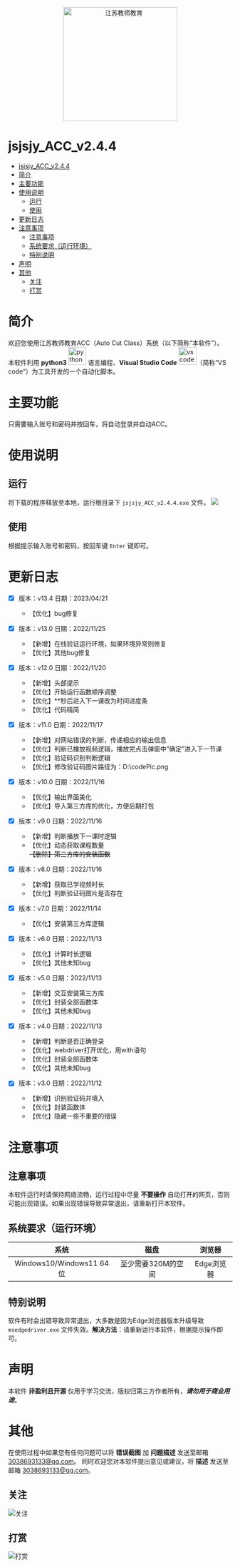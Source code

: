 <!-- <a  style="display:block;text-align:center;" href="https://www.jste.net.cn/uids/index.jsp"><img src="https://www.jste.net.cn/uids/skin/css/light/images/login_main.jpg" alt="江苏教师教育" height="200"></a> -->

<!-- ![](https://www.jste.net.cn/uids/skin/css/light/images/login_main.jpg) -->

<p align="center">
<img src="https://www.jste.net.cn/uids/skin/css/light/images/login_main.jpg" alt="江苏教师教育" height="256">
</p>

# jsjsjy_ACC_v2.4.4
- [jsjsjy\_ACC\_v2.4.4](#jsjsjy_acc_v244)
- [简介](#简介)
- [主要功能](#主要功能)
- [使用说明](#使用说明)
  - [运行](#运行)
  - [使用](#使用)
- [更新日志](#更新日志)
- [注意事项](#注意事项)
  - [注意事项](#注意事项-1)
  - [系统要求（运行环境）](#系统要求运行环境)
  - [特别说明](#特别说明)
- [声明](#声明)
- [其他](#其他)
  - [关注](#关注)
  - [打赏](#打赏)

# 简介
欢迎您使用江苏教师教育ACC（Auto Cut Class）系统（以下简称“本软件”）。  
本软件利用 **python3** <a href="https://www.python.org/"><img src="https://www.python.org/static/img/python-logo.png" alt="python" height="40"></a> 语言编程、**Visual Studio Code** <a href="https://code.visualstudio.com/"><img src="https://img.sj33.cn/uploads/202106/7-210621202634K8.jpg" alt="vs code" height="40"></a>（简称“VS code”）为工具开发的一个自动化脚本。

# 主要功能
只需要输入账号和密码并按回车，将自动登录并自动ACC。

# 使用说明
## 运行
将下载的程序释放至本地，运行根目录下 `jsjsjy_ACC_v2.4.4.exe` 文件。
![](image/start.png)

## 使用
根据提示输入账号和密码，按回车键 `Enter` 键即可。

# 更新日志
- [x] 版本：v13.4   日期：2023/04/21  
  - 【优化】bug修复

- [x] 版本：v13.0   日期：2022/11/25  
  - 【新增】在线验证运行环境，如果环境异常则修复
  - 【优化】其他bug修复

- [x] 版本：v12.0   日期：2022/11/20
  - 【新增】头部提示
  - 【优化】开始运行函数顺序调整
  - 【优化】**秒后进入下一课改为时间进度条
  - 【优化】代码精简

- [x] 版本：v11.0   日期：2022/11/17
  - 【新增】对网站错误的判断，传递相应的输出信息
  - 【优化】判断已播放视频逻辑，播放完点击弹窗中“确定”进入下一节课
  - 【优化】验证码识别判断逻辑
  - 【优化】修改验证码图片路径为：D:\codePic.png

- [x] 版本：v10.0   日期：2022/11/16
  - 【优化】输出界面美化
  - 【优化】导入第三方库的优化，方便后期打包

- [x] 版本：v9.0   日期：2022/11/16
  - 【新增】判断播放下一课时逻辑
  - 【优化】动态获取课程数量  
  ~~【删除】第三方库的安装函数~~

- [x] 版本：v8.0   日期：2022/11/16
  - 【新增】获取已学视频时长
  - 【优化】判断验证码图片是否存在

- [x] 版本：v7.0   日期：2022/11/14
  - 【优化】安装第三方库逻辑

- [x] 版本：v6.0   日期：2022/11/13
  - 【优化】计算时长逻辑
  - 【优化】其他未知bug

- [x] 版本：v5.0   日期：2022/11/13
  - 【新增】交互安装第三方库
  - 【优化】封装全部函数体
  - 【优化】其他未知bug

- [x] 版本：v4.0   日期：2022/11/13
  - 【新增】判断是否正确登录
  - 【优化】webdriver打开优化，用with语句
  - 【优化】封装全部函数体
  - 【优化】其他未知bug

- [x] 版本：v3.0   日期：2022/11/12
  - 【新增】识别验证码并填入
  - 【优化】封装函数体
  - 【优化】隐藏一些不重要的错误

# 注意事项
## 注意事项
本软件运行时请保持网络流畅，运行过程中尽量 **不要操作** 自动打开的网页，否则可能出现错误。如果出现错误导致异常退出，请重新打开本软件。

## 系统要求（运行环境）
|           系统           |        磁盘        |   浏览器   |
| :----------------------: | :----------------: | :--------: |
| Windows10/Windows11 64位 | 至少需要320M的空间 | Edge浏览器 |

## 特别说明
软件有时会出错导致异常退出，大多数是因为Edge浏览器版本升级导致 `msedgedriver.exe` 文件失效。**解决方法**：请重新运行本软件，根据提示操作即可。

# 声明
本软件 **非盈利且开源** 仅用于学习交流，版权归第三方作者所有，***请勿用于商业用途***。

# 其他
在使用过程中如果您有任何问题可以将 **错误截图** 加 **问题描述** 发送至邮箱 3038693133@qq.com。
同时欢迎您对本软件提出意见或建议，将 **描述** 发送至邮箱 3038693133@qq.com。

## 关注
![关注](image/CXM-Studio.png)

## 打赏
![打赏](image/QR.png)
